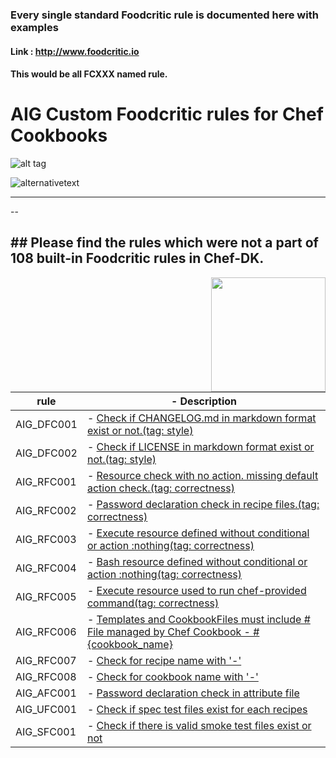 ### Every single standard Foodcritic rule is documented here with examples

#### Link : http://www.foodcritic.io

#### This would be all FCXXX named rule. 


# AIG Custom Foodcritic rules for Chef Cookbooks

![alt tag](http://www.foodcritic.io/images/foodcritic.png)


![alternativetext](http://www.scmgalaxy.com/tutorials/wp-content/uploads/2015/10/chef-code-analysis-using-fo-1.png)

----------
--

__## Please find the rules which were not a part of 108 built-in Foodcritic rules in Chef-DK.__
---------------------------------
<img align="right" width="" height="183" src="https://cloud.githubusercontent.com/assets/532272/21507867/3376e9fe-cc4a-11e6-9350-7ec4f680da36.gif">


**rule**| - **Description**
------- | ------------------
AIG_DFC001 | -    [Check if CHANGELOG.md in markdown format exist or not.(tag: style)](doc_rules.md)
AIG_DFC002 | -    [Check if LICENSE in markdown format exist or not.(tag: style)](doc_rules.md)
AIG_RFC001 | -    [Resource check with no action. missing default action check.(tag: correctness)](recipe_rules.md)
AIG_RFC002 | -    [Password declaration check in recipe files.(tag: correctness)](recipe_rules.md)
AIG_RFC003 | -    [Execute resource defined without conditional or action :nothing(tag: correctness)](recipe_rules.md)
AIG_RFC004 | -    [Bash resource defined without conditional or action :nothing(tag: correctness)](recipe_rules.md)
AIG_RFC005 | -    [Execute resource used to run chef-provided command(tag: correctness)](recipe_rules.md)
AIG_RFC006 | -    [Templates and CookbookFiles must include # File managed by Chef Cookbook - #{cookbook_name}](recipe_rules.md)
AIG_RFC007 | -    [Check for recipe name with '-'](recipe_rules.md)
AIG_RFC008 | -    [Check for cookbook name with '-'](recipe_rules.md)
AIG_AFC001 | -    [Password declaration check in attribute file](attribute_rules.md)
AIG_UFC001 | -    [Check if spec test files exist for each recipes](spec_rules.md)
AIG_SFC001 | -    [Check if there is valid smoke test files exist or not](smoke_rules.md)
